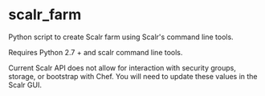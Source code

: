 # scalr_farm
Python script to create Scalr farm using Scalr's command line tools. 

Requires Python 2.7 + and scalr command line tools. 

Current Scalr API does not allow for interaction with security groups,
storage, or bootstrap with Chef.
You will need to update these values in the Scalr GUI. 
